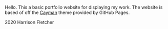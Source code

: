 Hello. This a basic portfolio website for displaying my work. The website is based of off the [Cayman](https://github.com/pages-themes/cayman) theme provided by GitHub Pages.

2020 Harrison Fletcher
